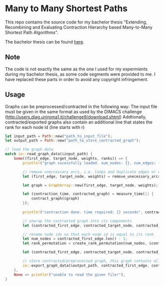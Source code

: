 # Many to Many Shortest Paths
This repo contains the source code for my bachelor thesis "Extending, Recombining and Evaluating Contraction Hierarchy based Many-to-Many Shortest Path Algorithms".

The bachelor thesis can be found [here](https://i11www.iti.kit.edu/_media/teaching/theses/ba_wieland22.pdf).

## Note
The code is not exactly the same as the one I used for my expermients during my bachelor thesis, as some code segments were provided to me.
I have replaced these parts in order to avoid any copyright infringement.

## Usage
Graphs can be preprocessed/contracted in the following way:
The input file must be given in the same format as used by the DIMACS challenge (http://users.diag.uniroma1.it/challenge9/download.shtml)
Addtionally, contracted/exported graphs also contain an additional line that states the rank for each node id (line starts with r)

```rust
let input_path = Path::new("path_to_input_file");
let output_path = Path::new("path_to_store_contracted_graph");

// load the graph data
match io::read_graph_data(&input_path) {
    Some((first_edge, target_node, weights, ranks)) => {
        println!("graph sucessfully loaded. num_nodes: {}, num_edges: {}", ranks.len(), target_node.len());

        // remove uneccessary arcs, i.e. loops and duplicate edges or edges between same nodes with different weights
        let (first_edge, target_node, weights) = remove_unecessary_arcs(&first_edge, &target_node, &weights);

        let graph = GraphArray::new(first_edge, target_node, weights);

        let (contraction_time, contracted_graph) = measure_time(|| {
            contract_graph(&graph)
        });
            
        println!("contraction done. time required: {} seconds", contraction_time.as_secs());

        // unwrap the contracted graph into its components
        let (contracted_first_edge, contracted_target_node, contracted_weight, contracted_rank) = contracted_graph;

        // rename node ids so that each node id is equal to its rank
        let num_nodes = contracted_first_edge.len() - 1;
        let rank_permutation = create_rank_permutation(num_nodes, &contracted_rank);

        let (contracted_first_edge, contracted_target_node, contracted_weight, contracted_rank) = apply_permutation(&rank_permutation, &contracted_first_edge, &contracted_target_node, &contracted_weight, &contracted_rank);

        // store contracted/preprocessed graph, this graph contains all the required shortcut arcs to efficently calculate all shortest paths
        io::export_graph_data(&output_path, contracted_first_edge, contracted_target_node, contracted_weight, contracted_rank);
    },
    None => println!("unable to read the given file!"),
}   
```